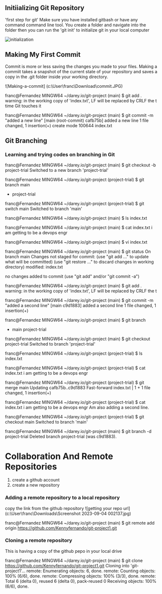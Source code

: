  ## Initiializing Git Repository
 'first step for git' Make sure you have installed gitbash or have any command command line tool. You create a folder and navigate into the folder then you can run the 'git init' to initialize git in your local computer

 ![initialization](c:\User\franc\Downloads\initialize-git.JPG)

## Making My First Commit
Commit is more or less saving the changes you made to your files. Making a commiit takes a snapshot of the current state of your repository and saves a copy in the .git folder inside your working directory.

![Making-a-commit] (c:\User\franc\Download\commit.JPG)


franc@Fernandez MINGW64 ~/darey.io/git-project (main)
$ git add .
warning: in the working copy of 'index.txt', LF will be replaced by CRLF the
t time Git touches it

franc@Fernandez MINGW64 ~/darey.io/git-project (main)
$ git commit -m "added a new line"
[main (root-commit) cafb75b] added a new line
 1 file changed, 1 insertion(+)
 create mode 100644 index.txt

## Git Branching
### Learning and trying codes on branching in Git
franc@Fernandez MINGW64 ~/darey.io/git-project (main)
$ git checkout -b project-trial
Switched to a new branch 'project-trial'

franc@Fernandez MINGW64 ~/darey.io/git-project (project-trial)
$ git branch
  main
* project-trial

franc@Fernandez MINGW64 ~/darey.io/git-project (project-trial)
$ git switch main
Switched to branch 'main'

franc@Fernandez MINGW64 ~/darey.io/git-project (main)
$ ls
index.txt

franc@Fernandez MINGW64 ~/darey.io/git-project (main)
$ cat index.txt
i am getting to be a devops engr

franc@Fernandez MINGW64 ~/darey.io/git-project (main)
$ vi index.txt

franc@Fernandez MINGW64 ~/darey.io/git-project (main)
$ git status
On branch main
Changes not staged for commit:
  (use "git add <file>..." to update what will be committed)
  (use "git restore <file>..." to discard changes in working directory)
        modified:   index.txt

no changes added to commit (use "git add" and/or "git commit -a")

franc@Fernandez MINGW64 ~/darey.io/git-project (main)
$ git add .
warning: in the working copy of 'index.txt', LF will be replaced by CRLF the
t

franc@Fernandez MINGW64 ~/darey.io/git-project (main)
$ git commit -m "added a second line"
[main c9d1883] added a second line
 1 file changed, 1 insertion(+)

franc@Fernandez MINGW64 ~/darey.io/git-project (main)
$ git branch
* main
  project-trial

franc@Fernandez MINGW64 ~/darey.io/git-project (main)
$ git checkout project-trial
Switched to branch 'project-trial'

franc@Fernandez MINGW64 ~/darey.io/git-project (project-trial)
$ ls
index.txt

franc@Fernandez MINGW64 ~/darey.io/git-project (project-trial)
$ cat index.txt
i am getting to be a devops engr

franc@Fernandez MINGW64 ~/darey.io/git-project (project-trial)
$ git merge main
Updating cafb75b..c9d1883
Fast-forward
 index.txt | 1 +
 1 file changed, 1 insertion(+)

franc@Fernandez MINGW64 ~/darey.io/git-project (project-trial)
$ cat index.txt
i am getting to be a devops engr
Am also adding a second line.

franc@Fernandez MINGW64 ~/darey.io/git-project (project-trial)
$ git checkout main
Switched to branch 'main'

franc@Fernandez MINGW64 ~/darey.io/git-project (main)
$ git branch -d project-trial
Deleted branch project-trial (was c9d1883).

# Collaboration And Remote Repositories
1. create a github account
2. create a new repository

### Adding a remote repository to a local repository
copy the link from the github repository
![getting your repo url](c:\User\franc\Downloads\Screenshot 2023-09-04 002137.jpg)

franc@Fernandez MINGW64 ~/darey.io/git-project (main)
$ git remote add origin https://github.com/Kennyfernando/git-project1.git

### Cloning a remote repository
This is having a copy of the github pepo in your local drive 

franc@Fernandez MINGW64 ~/darey.io/git-project (main)
$ git clone https://github.com/Kennyfernando/git-project1.git
Cloning into 'git-project1'...
remote: Enumerating objects: 6, done.
remote: Counting objects: 100% (6/6), done.
remote: Compressing objects: 100% (3/3), done.
remote: Total 6 (delta 0), reused 6 (delta 0), pack-reused 0
Receiving objects: 100% (6/6), done.

